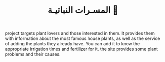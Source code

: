 <h1 align="center"> المسـرات النباتيـة 🌱 </h1>

<br>

project targets plant lovers and those interested in them. 
It provides them with information about the most famous house plants, as well as the service of adding the plants they already have.
You can add it to know the appropriate irrigation times and fertilizer for it. the site provides some plant problems and their causes.
